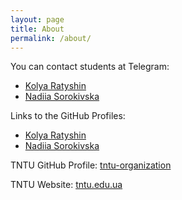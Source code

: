 ```yaml
---
layout: page
title: About
permalink: /about/
---
```

<link href="{{ 'assets/css/custom-theme.css' | relative_url }}" rel="stylesheet">


You can contact students at Telegram:
   - [Kolya Ratyshin](https://t.me/kolya_ratyshyn)
   - [Nadiia Sorokivska](https://t.me/sorokivski)

Links to the GitHub Profiles:
   - [Kolya Ratyshin](https://github.com/sorokivski)
   - [Nadiia Sorokivska](https://github.com/kolyaratishin)

TNTU GitHub Profile:
[tntu-organization](https://github.com/TNTU-121-Software-Engineering)

TNTU Website:
[tntu.edu.ua](https://tntu.edu.ua)
